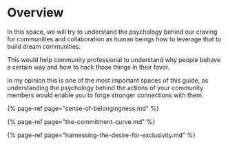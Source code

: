 # Overview

In this space, we will try to understand the psychology behind our craving for communities and collaboration as human beings how to leverage that to build dream communities.

This would help community professional to understand why people behave a certain way and how to hack those things in their favor.

In my opinion this is one of the most important spaces of this guide, as understanding the psychology behind the actions of your community members would enable you to forge stronger connections with them.

{% page-ref page="sense-of-belongingness.md" %}

{% page-ref page="the-commitment-curve.md" %}

{% page-ref page="harnessing-the-desire-for-exclusivity.md" %}



